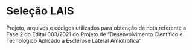# Seleção LAIS
Projeto, arquivos e códigos utilizados para obtenção da nota referente a Fase 2 do Edital 003/2021 do Projeto de “Desenvolvimento Científico e Tecnológico Aplicado a Esclerose Lateral Amiotrófica” 
